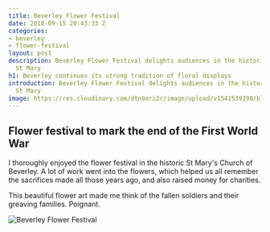```yaml
---
title: Beverley Flower Festival
date: 2018-09-15 20:43:33 Z
categories:
- beverley
- flower-festival
layout: post
description: Beverley Flower Festival delights audiences in the historic church of
  St Mary
h1: Beverley continues its strong tradition of floral displays 
introduction: Beverley Flower Festival delights audiences in the historic church of
  St Mary
image: https://res.cloudinary.com/dtn9ari2r/image/upload/v1541539398/blog/20180808_184737905_iOS.jpg
---
```


<h2>Flower festival to mark the end of the First World War</h2>
<p>I thoroughly enjoyed the flower festival in the historic St Mary's Church of Beverley. A lot of work went into the flowers, which helped us all remember the sacrifices made all those years ago, and also raised money for charities.</p>
<p>This beautiful flower art made me think of the fallen soldiers and their greaving families. Poignant.</p>
<img class="img-fluid" src="https://res.cloudinary.com/dtn9ari2r/image/upload/v1541539398/blog/20180808_184737905_iOS.jpg" alt="Beverley Flower Festival" >
<h2></h2>
<p></p>
<img class="img-fluid" src="https://res.cloudinary.com/dtn9ari2r/image/upload/v1541541543/blog/IMG_1582.jpg" alt="" >
<h2></h2>
<p></p>
<img class="img-fluid" src="https://res.cloudinary.com/dtn9ari2r/image/upload/v1541541543/blog/IMG_1579.jpg" alt="" >
<h2></h2>
<p></p>
<img class="img-fluid" src="" alt="" >
<h2></h2>
<p></p>
<img class="img-fluid" src="" alt="" >
<h2></h2>
<p></p>
<img class="img-fluid" src="" alt="" >